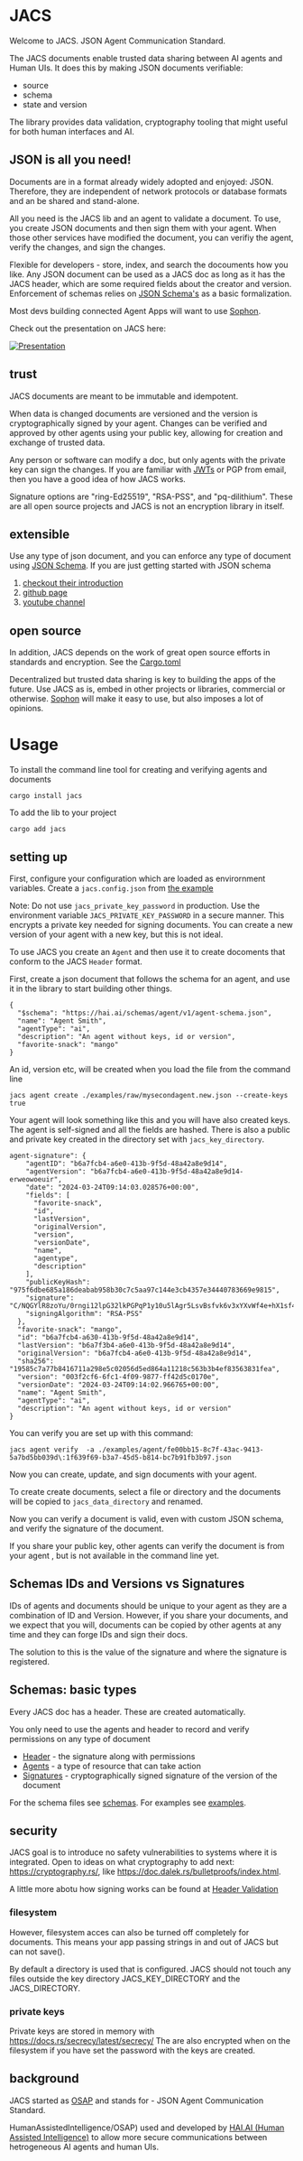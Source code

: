 # JACS

Welcome to JACS. JSON Agent Communication Standard.

The JACS documents enable trusted data sharing between AI agents and Human UIs. It does this by making JSON documents verifiable:

 -  source
 -  schema
 -  state and version

The library provides data validation, cryptography tooling that might useful for both human interfaces and AI.

## JSON is all you need!

Documents are in a format already widely adopted and enjoyed: JSON.
Therefore, they are independent of network protocols or database formats and an be shared and stand-alone.

All you need is the JACS lib and an agent to validate a document. To use, you create JSON documents and then sign them with your agent.
When those other services have modified the document, you can verifiy the agent, verify the changes, and sign the changes.

Flexible for developers - store, index, and search the docouments how you like.
Any JSON document can be used as a JACS doc as long as it has the JACS header, which are some required fields about the creator and version.
Enforcement of schemas relies on [JSON Schema's](https://json-schema.org/) as a basic formalization.

Most devs building connected Agent Apps will want to use [Sophon](https://github.com/HumanAssistedIntelligence/sophon).

Check out the presentation on JACS here:

[![Presentation](./presentation.png)](https://docs.google.com/presentation/d/18mO-tftG-9JnKd7rBtdipcX5t0dm4VfBPReKyWvrmXA/edit#slide=id.p)


## trust

JACS documents are meant to be immutable and idempotent.

When data is changed documents are versioned and the version is cryptographically signed by your agent.
Changes can be verified and approved by other agents using your public key, allowing for creation and exchange of trusted data.

Any person or software can modify a doc, but only agents with the private key can sign the changes.
If you are familiar with [JWTs](https://jwt.io/) or PGP from email, then you have a good idea of how JACS works.

Signature options are "ring-Ed25519", "RSA-PSS", and "pq-dilithium".
These are all open source projects and JACS is not an encryption library in itself.


## extensible

Use any type of json document, and you can enforce any type of document using
[JSON Schema](https://json-schema.org/). If you are just getting started with JSON schema

 1. [checkout their introduction](https://json-schema.org/understanding-json-schema)
 2. [github page](https://github.com/json-schema-org)
 3. [youtube channel](https://www.youtube.com/@JSONSchemaOrgOfficial)


## open source

In addition, JACS depends on the work of great open source efforts in standards and encryption.
See the [Cargo.toml](./Cargo.toml)

Decentralized but trusted data sharing is key to building the apps of the future.
Use JACS as is, embed in other projects or libraries, commercial or otherwise.
[Sophon](https://github.com/HumanAssistedIntelligence/sophon) will make it easy to use, but also imposes a lot of opinions.


# Usage

To install the command line tool for creating and verifying agents and documents

    cargo install jacs

To add the lib to your project

    cargo add jacs



## setting up

First, configure your configuration which are loaded as envirornment variables.
Create a `jacs.config.json` from [the example](./jacs.config.example.json)

Note: Do not use `jacs_private_key_password` in production. Use the environment variable `JACS_PRIVATE_KEY_PASSWORD` in a secure manner. This encrypts a private key needed for signing documents. You can create a new version of your agent with a new key, but this is not ideal.


To use JACS you create an `Agent`  and then use it to create docoments that conform to the JACS `Header` format.

First, create a json document that follows the schema for an agent, and use it in the library to start building other things.



```
{
  "$schema": "https://hai.ai/schemas/agent/v1/agent-schema.json",
  "name": "Agent Smith",
  "agentType": "ai",
  "description": "An agent without keys, id or version",
  "favorite-snack": "mango"
}

```

An id, version etc, will be created  when you load the file from the command line

    jacs agent create ./examples/raw/mysecondagent.new.json --create-keys true

Your agent will look something like this and you will have also created keys.
The agent is self-signed and all the fields are hashed.
There is also a public and private key created in the directory set with `jacs_key_directory`.


```
agent-signature": {
    "agentID": "b6a7fcb4-a6e0-413b-9f5d-48a42a8e9d14",
    "agentVersion": "b6a7fcb4-a6e0-413b-9f5d-48a42a8e9d14-erweowoeuir",
    "date": "2024-03-24T09:14:03.028576+00:00",
    "fields": [
      "favorite-snack",
      "id",
      "lastVersion",
      "originalVersion",
      "version",
      "versionDate",
      "name",
      "agentype",
      "description"
    ],
    "publicKeyHash": "975f6dbe685a186deabab958b30c7c5aa97c144e3cb4357e34440783669e9815",
    "signature": "C/NQGYlR8zoYu/0rngi12lpG32lkPGPqP1y10u5lAgr5LsvBsfvk6v3xYXvWf4e+hX1sf4YxRbolawXE0wfqRXiLazhBA2zpz0Yn4i4bfaqBd7S8+ARoWyiolXa3tcAaxdXTRiu9VWwdfBhh4Nuku+LY/Q1XkRvwCuGf0MVZmbhX9JhfPTJMK+V2zCnzWOFX15IJBUnKcSY5847Sn/aDESuu7GpRN9XJej2gIQock1iVCITr0OCp9DZryMPARWoSWGdsFZBoUiGEkKtcExcZDaKZbDSfwTXauV2yd2VrhwRhl2eu8MICWui3j7KCIHSBJ+eLTELuUFkurNuffol+aw==",
    "signingAlgorithm": "RSA-PSS"
  },
  "favorite-snack": "mango",
  "id": "b6a7fcb4-a630-413b-9f5d-48a42a8e9d14",
  "lastVersion": "b6a7f3b4-a6e0-413b-9f5d-48a42a8e9d14",
  "originalVersion": "b6a7fcb4-a6e0-413b-9f5d-48a42a8e9d14",
  "sha256": "19585c7a77b8416711a298e5c02056d5ed864a11218c563b3b4ef83563831fea",
  "version": "003f2cf6-6fc1-4f09-9877-ff42d5c0170e",
  "versionDate": "2024-03-24T09:14:02.966765+00:00",
  "name": "Agent Smith",
  "agentType": "ai",
  "description": "An agent without keys, id or version"
}

```

You can verify you are set up with this command:

    jacs agent verify  -a ./examples/agent/fe00bb15-8c7f-43ac-9413-5a7bd5bb039d\:1f639f69-b3a7-45d5-b814-bc7b91fb3b97.json


Now you can create, update, and sign documents with your agent.

To create create documents, select a file or directory and the documents will be copied to `jacs_data_directory` and renamed.



Now you can verify a document is valid, even with custom JSON schema, and verify the signature of the document.




If you share your public key, other agents can verify the document is from your agent , but is not available in the command line yet.


## Schemas IDs and Versions vs Signatures

IDs of agents and documents should be unique to your agent as they are a combination of ID and Version. However, if you share your documents, and we expect that you will, documents can be copied by other agents at any time and they can forge IDs and sign their docs.

The solution to this is the value of the signature and where the signature is registered.


## Schemas: basic types

Every JACS doc has a header. These are created automatically.

You only need to use the agents and header to record and verify permissions on any type of document

 - [Header](./docs/schema/header.md) -  the signature along with permissions
 - [Agents](./docs/schema/agent.md) - a type of resource that can take action
 - [Signatures](./docs/schema/components/signature.md) - cryptographically signed signature of the version of the document

For the schema files see [schemas](./schemas).
For examples see [examples](./examples).

## security

JACS goal is to introduce no safety vulnerabilities to systems where it is integrated.
Open to ideas on what cryptography to add next: https://cryptography.rs/, like https://doc.dalek.rs/bulletproofs/index.html.

A little more abotu how signing works can be found at [Header Validation](./HEADER_VALIDATION.md)

### filesystem

However, filesystem acces can also be turned off completely for documents. This means your app passing strings in and out of JACS but can not save().

By default a directory is used that is configured.  JACS should not touch any files outside the key directory JACS_KEY_DIRECTORY and the JACS_DIRECTORY.

### private keys

Private keys are stored in memory with https://docs.rs/secrecy/latest/secrecy/
The are also encrypted when on the filesystem if you have set the password with the keys are created.

## background

JACS started as [OSAP](https://github.com/HumanAssistedIntelligence/OSAP) and stands for - JSON Agent Communication Standard.

HumanAssistedIntelligence/OSAP) used and developed by [HAI.AI (Human Assisted Intelligence)](https://hai.ai) to allow more secure communications between hetrogeneous AI agents and human UIs.





